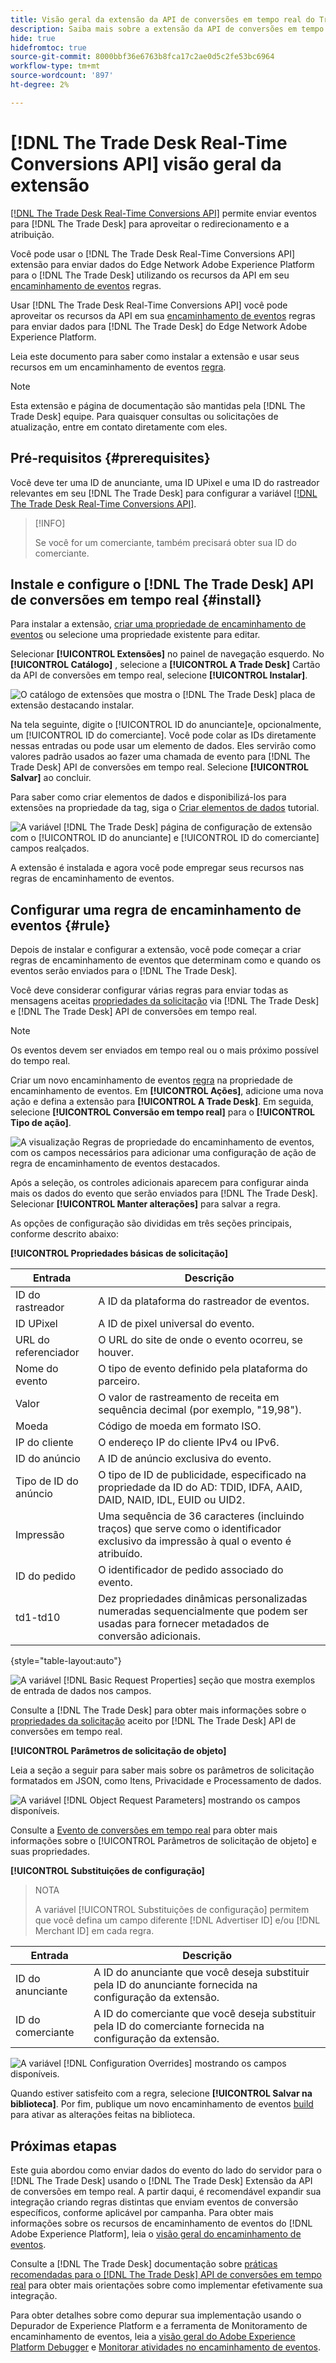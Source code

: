 ```yaml
---
title: Visão geral da extensão da API de conversões em tempo real do Trade Desk
description: Saiba mais sobre a extensão da API de conversões em tempo real do Trade Desk para encaminhamento de eventos no Adobe Experience Platform.
hide: true
hidefromtoc: true
source-git-commit: 8000bbf36e6763b8fca17c2ae0d5c2fe53bc6964
workflow-type: tm+mt
source-wordcount: '897'
ht-degree: 2%

---
```


# [!DNL The Trade Desk Real-Time Conversions API] visão geral da extensão

[[!DNL The Trade Desk Real-Time Conversions API]](https://partner.thetradedesk.com/v3/portal/data/doc/DataConversionEventsApi) permite enviar eventos para [!DNL The Trade Desk] para aproveitar o redirecionamento e a atribuição.

Você pode usar o [!DNL The Trade Desk Real-Time Conversions API] extensão para enviar dados do Edge Network Adobe Experience Platform para o [!DNL The Trade Desk] utilizando os recursos da API em seu [encaminhamento de eventos](../../../ui/event-forwarding/overview.md) regras.

Usar [!DNL The Trade Desk Real-Time Conversions API] você pode aproveitar os recursos da API em sua [encaminhamento de eventos](../../../ui/event-forwarding/overview.md) regras para enviar dados para [!DNL The Trade Desk] do Edge Network Adobe Experience Platform.

Leia este documento para saber como instalar a extensão e usar seus recursos em um encaminhamento de eventos [regra](../../../ui/managing-resources/rules.md).

>[!NOTE]
>
>Esta extensão e página de documentação são mantidas pela [!DNL The Trade Desk] equipe. Para quaisquer consultas ou solicitações de atualização, entre em contato diretamente com eles.

## Pré-requisitos {#prerequisites}

Você deve ter uma ID de anunciante, uma ID UPixel e uma ID do rastreador relevantes em seu [!DNL The Trade Desk] para configurar a variável [[!DNL The Trade Desk Real-Time Conversions API]](https://partner.thetradedesk.com/v3/portal/data/doc/DataConversionEventsApi).

>[!INFO]
>
>Se você for um comerciante, também precisará obter sua ID do comerciante.

## Instale e configure o [!DNL The Trade Desk] API de conversões em tempo real {#install}

Para instalar a extensão, [criar uma propriedade de encaminhamento de eventos](../../../ui/event-forwarding/overview.md#properties) ou selecione uma propriedade existente para editar.

Selecionar **[!UICONTROL Extensões]** no painel de navegação esquerdo. No **[!UICONTROL Catálogo]** , selecione a **[!UICONTROL A Trade Desk]** Cartão da API de conversões em tempo real, selecione **[!UICONTROL Instalar]**.

![O catálogo de extensões que mostra o [!DNL The Trade Desk] placa de extensão destacando instalar.](../../../images/extensions/server/tradedesk/install-extension.png)

Na tela seguinte, digite o [!UICONTROL ID do anunciante]e, opcionalmente, um [!UICONTROL ID do comerciante]. Você pode colar as IDs diretamente nessas entradas ou pode usar um elemento de dados. Eles servirão como valores padrão usados ao fazer uma chamada de evento para [!DNL The Trade Desk] API de conversões em tempo real. Selecione **[!UICONTROL Salvar]** ao concluir.

Para saber como criar elementos de dados e disponibilizá-los para extensões na propriedade da tag, siga o [Criar elementos de dados](https://experienceleague.adobe.com/en/docs/platform-learn/data-collection/tags/create-data-elements) tutorial.

![A variável [!DNL The Trade Desk] página de configuração de extensão com o [!UICONTROL ID do anunciante] e [!UICONTROL ID do comerciante] campos realçados.](../../../images/extensions/server/tradedesk/configure-extension.png)

A extensão é instalada e agora você pode empregar seus recursos nas regras de encaminhamento de eventos.

## Configurar uma regra de encaminhamento de eventos {#rule}

Depois de instalar e configurar a extensão, você pode começar a criar regras de encaminhamento de eventos que determinam como e quando os eventos serão enviados para o [!DNL The Trade Desk].

Você deve considerar configurar várias regras para enviar todas as mensagens aceitas [propriedades da solicitação](https://partner.thetradedesk.com/v3/portal/data/doc/DataConversionEventsApi#properties) via [!DNL The Trade Desk] e [!DNL The Trade Desk] API de conversões em tempo real.

>[!NOTE]
>
>Os eventos devem ser enviados em tempo real ou o mais próximo possível do tempo real.

Criar um novo encaminhamento de eventos [regra](../../../ui/managing-resources/rules.md) na propriedade de encaminhamento de eventos. Em **[!UICONTROL Ações]**, adicione uma nova ação e defina a extensão para **[!UICONTROL A Trade Desk]**. Em seguida, selecione **[!UICONTROL Conversão em tempo real]** para o **[!UICONTROL Tipo de ação]**.

![A visualização Regras de propriedade do encaminhamento de eventos, com os campos necessários para adicionar uma configuração de ação de regra de encaminhamento de eventos destacados.](../../../images/extensions/server/tradedesk/tradedesk-event-action.png)

Após a seleção, os controles adicionais aparecem para configurar ainda mais os dados do evento que serão enviados para [!DNL The Trade Desk]. Selecionar **[!UICONTROL Manter alterações]** para salvar a regra.

As opções de configuração são divididas em três seções principais, conforme descrito abaixo:

**[!UICONTROL Propriedades básicas de solicitação]**

| Entrada | Descrição |
| --- | --- |
| ID do rastreador | A ID da plataforma do rastreador de eventos. |
| ID UPixel | A ID de pixel universal do evento. |
| URL do referenciador | O URL do site de onde o evento ocorreu, se houver. |
| Nome do evento | O tipo de evento definido pela plataforma do parceiro. |
| Valor | O valor de rastreamento de receita em sequência decimal (por exemplo, &quot;19,98&quot;). |
| Moeda | Código de moeda em formato ISO. |
| IP do cliente | O endereço IP do cliente IPv4 ou IPv6. |
| ID do anúncio | A ID de anúncio exclusiva do evento. |
| Tipo de ID do anúncio | O tipo de ID de publicidade, especificado na propriedade da ID do AD: TDID, IDFA, AAID, DAID, NAID, IDL, EUID ou UID2. |
| Impressão | Uma sequência de 36 caracteres (incluindo traços) que serve como o identificador exclusivo da impressão à qual o evento é atribuído. |
| ID do pedido | O identificador de pedido associado do evento. |
| td1-td10 | Dez propriedades dinâmicas personalizadas numeradas sequencialmente que podem ser usadas para fornecer metadados de conversão adicionais. |

{style="table-layout:auto"}

![A variável [!DNL Basic Request Properties] seção que mostra exemplos de entrada de dados nos campos.](../../../images/extensions/server/tradedesk/configure-extension-basic-request-properties.png)

Consulte a [!DNL The Trade Desk] para obter mais informações sobre o [propriedades da solicitação](https://partner.thetradedesk.com/v3/portal/data/doc/DataConversionEventsApi#properties) aceito por [!DNL The Trade Desk] API de conversões em tempo real.

**[!UICONTROL Parâmetros de solicitação de objeto]**

Leia a seção a seguir para saber mais sobre os parâmetros de solicitação formatados em JSON, como Itens, Privacidade e Processamento de dados.

![A variável [!DNL Object Request Parameters] mostrando os campos disponíveis.](../../../images/extensions/server/tradedesk/configure-object-request-params.png)

Consulte a [Evento de conversões em tempo real](https://partner.thetradedesk.com/v3/portal/data/doc/DataConversionEventsApi#properties-items) para obter mais informações sobre o [!UICONTROL Parâmetros de solicitação de objeto] e suas propriedades.

**[!UICONTROL Substituições de configuração]**

>NOTA
>
>A variável [!UICONTROL Substituições de configuração] permitem que você defina um campo diferente [!DNL Advertiser ID] e/ou [!DNL Merchant ID] em cada regra.

| Entrada | Descrição |
| --- | --- |
| ID do anunciante | A ID do anunciante que você deseja substituir pela ID do anunciante fornecida na configuração da extensão. |
| ID do comerciante | A ID do comerciante que você deseja substituir pela ID do comerciante fornecida na configuração da extensão. |

![A variável [!DNL Configuration Overrides] mostrando os campos disponíveis.](../../../images/extensions/server/tradedesk/configure-overrides.png)

Quando estiver satisfeito com a regra, selecione **[!UICONTROL Salvar na biblioteca]**. Por fim, publique um novo encaminhamento de eventos [build](../../../ui/publishing/builds.md) para ativar as alterações feitas na biblioteca.

## Próximas etapas

Este guia abordou como enviar dados do evento do lado do servidor para o [!DNL The Trade Desk] usando o [!DNL The Trade Desk] Extensão da API de conversões em tempo real. A partir daqui, é recomendável expandir sua integração criando regras distintas que enviam eventos de conversão específicos, conforme aplicável por campanha. Para obter mais informações sobre os recursos de encaminhamento de eventos do [!DNL Adobe Experience Platform], leia o [visão geral do encaminhamento de eventos](../../../ui/event-forwarding/overview.md).

Consulte a [!DNL The Trade Desk] documentação sobre [práticas recomendadas para o [!DNL The Trade Desk] API de conversões em tempo real](https://www.facebook.com/business/help/308855623839366?id=818859032317965) para obter mais orientações sobre como implementar efetivamente sua integração.

Para obter detalhes sobre como depurar sua implementação usando o Depurador de Experience Platform e a ferramenta de Monitoramento de encaminhamento de eventos, leia a [visão geral do Adobe Experience Platform Debugger](../../../../debugger/home.md) e [Monitorar atividades no encaminhamento de eventos](../../../ui/event-forwarding/monitoring.md).
